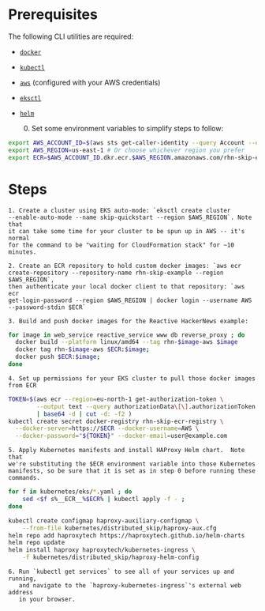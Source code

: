 # Prerequisites

The following CLI utilities are required:
 - [`docker`](https://www.docker.com/)
 - [`kubectl`](https://kubernetes.io/docs/tasks/tools/#kubectl)
 - [`aws`](https://docs.aws.amazon.com/cli/latest/userguide/getting-started-install.html#getting-started-install-instructions) (configured with your AWS credentials)
 - [`eksctl`](https://eksctl.io/installation/)
 - [`helm`](https://helm.sh/docs/intro/install/)


	0. Set some environment variables to simplify steps to follow:
```bash
export AWS_ACCOUNT_ID=$(aws sts get-caller-identity --query Account --output text)
export AWS_REGION=us-east-1 # Or choose whichever region you prefer
export ECR=$AWS_ACCOUNT_ID.dkr.ecr.$AWS_REGION.amazonaws.com/rhn-skip-example
```

# Steps

	1. Create a cluster using EKS auto-mode: `eksctl create cluster
	--enable-auto-mode --name skip-quickstart --region $AWS_REGION`. Note that
	it can take some time for your cluster to be spun up in AWS -- it's normal
	for the command to be "waiting for CloudFormation stack" for ~10 minutes.
	
	2. Create an ECR repository to hold custom docker images: `aws ecr
	create-repository --repository-name rhn-skip-example --region $AWS_REGION`,
	then authenticate your local docker client to that repository: `aws ecr
	get-login-password --region $AWS_REGION | docker login --username AWS
	--password-stdin $ECR`
	
	3. Build and push docker images for the Reactive HackerNews example:

```bash
for image in web_service reactive_service www db reverse_proxy ; do
  docker build --platform linux/amd64 --tag rhn-$image-aws $image
  docker tag rhn-$image-aws $ECR:$image;
  docker push $ECR:$image;
done
```

	4. Set up permissions for your EKS cluster to pull those docker images from ECR

```bash
TOKEN=$(aws ecr --region=eu-north-1 get-authorization-token \
	    --output text --query authorizationData\[\].authorizationToken \
		| base64 -d | cut -d: -f2 )
kubectl create secret docker-registry rhn-skip-ecr-registry \
  --docker-server=https://$ECR --docker-username=AWS \
  --docker-password="${TOKEN}" --docker-email=user@example.com
```

	5. Apply Kubernetes manifests and install HAProxy Helm chart.  Note that
	we're substituting the $ECR environment variable into those Kubernetes
	manifests, so be sure that it is set as in step 0 before running these
	commands.

```bash
for f in kubernetes/eks/*.yaml ; do
	sed <$f s%__ECR__%$ECR% | kubectl apply -f - ;
done

kubectl create configmap haproxy-auxiliary-configmap \
    --from-file kubernetes/distributed_skip/haproxy-aux.cfg
helm repo add haproxytech https://haproxytech.github.io/helm-charts
helm repo update
helm install haproxy haproxytech/kubernetes-ingress \
	-f kubernetes/distributed_skip/haproxy-helm-config
```

	6. Run `kubectl get services` to see all of your services up and running,
       and navigate to the `haproxy-kubernetes-ingress`'s external web address
       in your browser.
